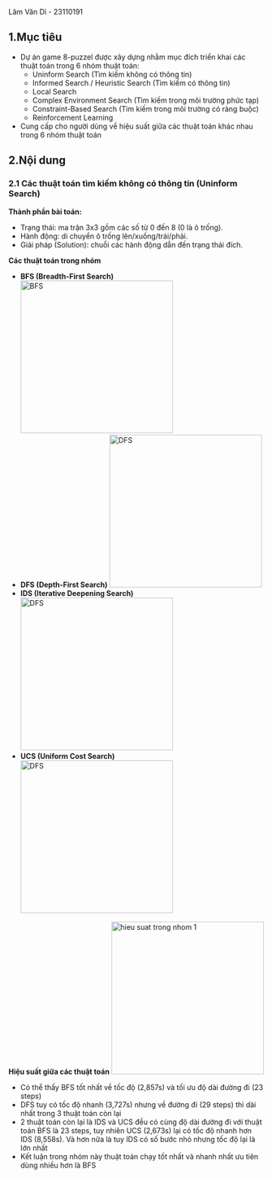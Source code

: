 Lâm Văn Dỉ - 23110191
## 1.Mục tiêu
- Dự án game 8-puzzel được xây dựng nhằm mục đích triển khai các thuật toán trong 6 nhóm thuật toán:
  - Uninform Search (Tìm kiếm không có thông tin)
  - Informed Search / Heuristic Search (Tìm kiếm có thông tin)
  - Local Search 
  - Complex Environment Search (Tìm kiếm trong môi trường phức tạp)
  - Constraint-Based Search (Tìm kiếm trong môi trường có ràng buộc)
  - Reinforcement Learning
- Cung cấp cho người dùng về hiệu suất giữa các thuật toán khác nhau trong 6 nhóm thuật toán

## 2.Nội dung
  ### 2.1 Các thuật toán tìm kiếm không có thông tin (Uninform Search)
  **Thành phần bài toán:**
  - Trạng thái: ma trận 3x3 gồm các số từ 0 đến 8 (0 là ô trống).
  - Hành động: di chuyển ô trống lên/xuống/trái/phải.
  - Giải pháp (Solution): chuỗi các hành động dẫn đến trạng thái đích.
    
  **Các thuật toán trong nhóm**
  - **BFS (Breadth-First Search)** <img src="https://media2.giphy.com/media/v1.Y2lkPTc5MGI3NjExN3l1ZTlyOGM2amF0ZG1rMnlocnhnY3FqZWY2MXcwNHhrcW83YW9leCZlcD12MV9pbnRlcm5hbF9naWZfYnlfaWQmY3Q9Zw/GaOHKrpTiawcvoUjdZ/giphy.gif" alt="BFS" width="300"/>
  - **DFS (Depth-First Search)** <img src="https://media0.giphy.com/media/v1.Y2lkPTc5MGI3NjExYTY1NnExam5wdTgzY2s0cTZ0c2NpaXBibHV0eWJ5ZDl3dG12ZHQ4eCZlcD12MV9pbnRlcm5hbF9naWZfYnlfaWQmY3Q9Zw/BLLDvdAt5X7spkifaK/giphy.gif" alt="DFS" width="300"/>
  - **IDS (Iterative Deepening Search)** <img src="https://media4.giphy.com/media/v1.Y2lkPTc5MGI3NjExcXY2N2t3d3RsbjExcXppeThoMnA3a3loOHF4MXV0NXU0NXpnOHJpMyZlcD12MV9pbnRlcm5hbF9naWZfYnlfaWQmY3Q9Zw/OgmVGLCc8j93VRUSJP/giphy.gif" alt="DFS" width="300"/>
  - **UCS (Uniform Cost Search)** <img src="https://media2.giphy.com/media/v1.Y2lkPTc5MGI3NjExN2ZtZGhqcDN4b3pkaWxidnhld3g5dHd1anNtNW9xN2k0bnljdnA2biZlcD12MV9pbnRlcm5hbF9naWZfYnlfaWQmY3Q9Zw/OFBhqteP3EwAEelSFt/giphy.gif" alt="DFS" width="300"/>

   **Hiệu suất giữa các thuật toán** <img src="https://github.com/user-attachments/assets/3cfda135-790c-486c-9db8-ea5496adfcaf" alt="hieu suat trong nhom 1" width="300"/>
   - Có thể thấy BFS tốt nhất về tốc độ (2,857s) và tối ưu độ dài đường đi (23 steps)
   - DFS tuy có tốc độ nhanh (3,727s) nhưng về đường đi (29 steps) thì dài nhất trong 3 thuật toán còn lại 
   - 2 thuật toán còn lại là IDS và UCS đều có cùng độ dài đường đi với thuật toán BFS là 23 steps, tuy nhiên UCS (2,673s) lại có tốc độ nhanh hơn IDS (8,558s). Và hơn nữa là tuy IDS có số bước nhỏ nhưng tốc độ lại là lớn nhất
   - Kết luận trong nhóm này thuật toán chạy tốt nhất và nhanh nhất ưu tiên dùng nhiều hơn là BFS
